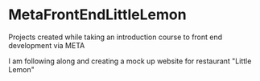 # MetaFrontEndLittleLemon
Projects created while taking an introduction course to front end development via META

I am following along and creating a mock up website for restaurant "Little Lemon"
